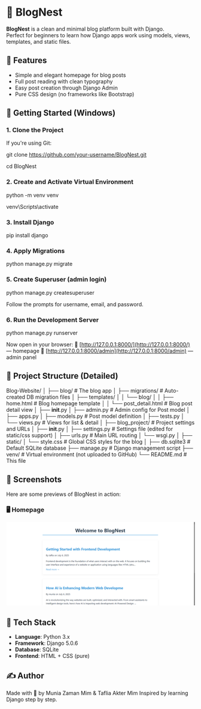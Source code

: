 # 📘 BlogNest

**BlogNest** is a clean and minimal blog platform built with Django.  
Perfect for beginners to learn how Django apps work using models, views, templates, and static files.

## 📸 Features

- Simple and elegant homepage for blog posts
- Full post reading with clean typography
- Easy post creation through Django Admin
- Pure CSS design (no frameworks like Bootstrap)


## 🚀 Getting Started (Windows)

### 1. Clone the Project

If you're using Git:

git clone https://github.com/your-username/BlogNest.git

cd BlogNest

### 2. Create and Activate Virtual Environment

python -m venv venv

venv\Scripts\activate

### 3. Install Django

pip install django

### 4. Apply Migrations

python manage.py migrate

### 5. Create Superuser (admin login)

python manage.py createsuperuser

Follow the prompts for username, email, and password.

### 6. Run the Development Server

python manage.py runserver

Now open in your browser:
🔗 [http://127.0.0.1:8000/](http://127.0.0.1:8000/) — homepage
🔐 [http://127.0.0.1:8000/admin](http://127.0.0.1:8000/admin) — admin panel


## 📁 Project Structure (Detailed)

Blog-Website/
│
├── blog/                      # The blog app
│   ├── migrations/            # Auto-created DB migration files
│   ├── templates/
│   │   └── blog/
│   │       ├── home.html      # Blog homepage template
│   │       └── post_detail.html # Blog post detail view
│   ├── __init__.py
│   ├── admin.py               # Admin config for Post model
│   ├── apps.py
│   ├── models.py              # Post model definition
│   ├── tests.py
│   └── views.py               # Views for list & detail
│
├── blog_project/              # Project settings and URLs
│   ├── __init__.py
│   ├── settings.py            # Settings file (edited for static/css support)
│   ├── urls.py                # Main URL routing
│   └── wsgi.py
│
├── static/
│   └── style.css              # Global CSS styles for the blog
│
├── db.sqlite3                 # Default SQLite database
├── manage.py                  # Django management script
├── venv/                      # Virtual environment (not uploaded to GitHub)
└── README.md                  # This file

## 📸 Screenshots

Here are some previews of BlogNest in action:

### 🖥️ Homepage

![Homepage Screenshot](Screenshots/screenshot1.png)


## 🧠 Tech Stack

* **Language**: Python 3.x
* **Framework**: Django 5.0.6
* **Database**: SQLite
* **Frontend**: HTML + CSS (pure)

## ✍️ Author

Made with 💙 by Munia Zaman Mim & Taflia Akter Mim
Inspired by learning Django step by step.

